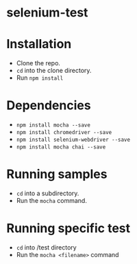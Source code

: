# selenium-test

# Installation

* Clone the repo.
* `cd` into the clone directory.
* Run `npm install`


# Dependencies
* `npm install mocha --save`
* `npm install chromedriver --save`
* `npm install selenium-webdriver --save`
* `npm install mocha chai --save`


# Running samples
* `cd` into a subdirectory.
* Run the `mocha` command.

# Running specific test
* `cd` into /test directory
* Run the `mocha <filename>` command 
